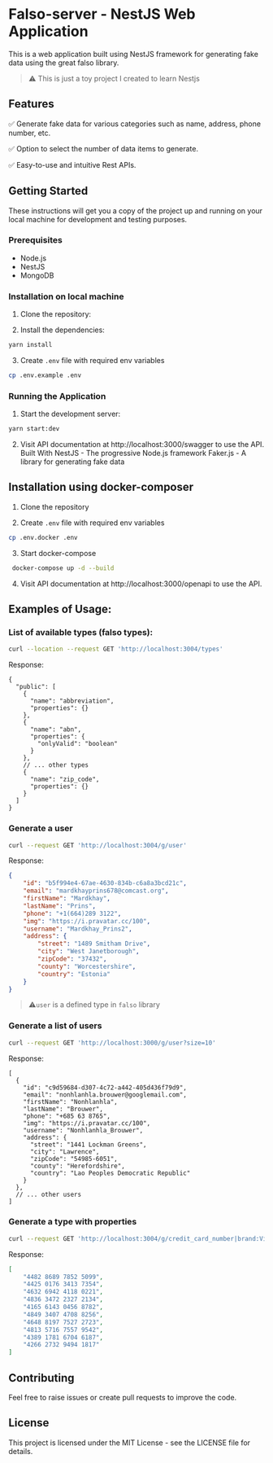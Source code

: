# Falso-server - NestJS Web Application
This is a web application built using NestJS framework for generating fake data using the great falso library.

> ⚠️ This is just a toy project I created to learn Nestjs

## Features
 ✅&nbsp;Generate fake data for various categories such as name, address, phone number, etc.

 ✅&nbsp;Option to select the number of data items to generate.

 ✅&nbsp;Easy-to-use and intuitive Rest APIs.

## Getting Started
These instructions will get you a copy of the project up and running on your local machine for development and testing purposes.

### Prerequisites
- Node.js
- NestJS
- MongoDB

### Installation on local machine

1. Clone the repository:

2. Install the dependencies:

```bash
yarn install
```

3. Create `.env` file with required env variables

```bash
cp .env.example .env
```

### Running the Application
1. Start the development server:
```bash
yarn start:dev 
```
2. Visit API documentation at http://localhost:3000/swagger to use the API.
Built With
NestJS - The progressive Node.js framework
Faker.js - A library for generating fake data

## Installation using docker-composer
1. Clone the repository

2. Create `.env` file with required env variables
```bash
cp .env.docker .env
```

3. Start docker-compose
```bash
 docker-compose up -d --build
```

4. Visit API documentation at http://localhost:3000/openapi to use the API.


## Examples of Usage:
### List of available types (falso types):
```bash
curl --location --request GET 'http://localhost:3004/types' 
```
Response: 
```json5
{
  "public": [
    {
      "name": "abbreviation",
      "properties": {}
    },
    {
      "name": "abn",
      "properties": {
        "onlyValid": "boolean"
      }
    },
    // ... other types
    {
      "name": "zip_code",
      "properties": {}
    }
  ]
}
```
### Generate a user
```bash
curl --request GET 'http://localhost:3004/g/user'
```
Response: 
```json
{
    "id": "b5f994e4-67ae-4630-834b-c6a8a3bcd21c",
    "email": "mardkhayprins678@comcast.org",
    "firstName": "Mardkhay",
    "lastName": "Prins",
    "phone": "+1(664)289 3122",
    "img": "https://i.pravatar.cc/100",
    "username": "Mardkhay_Prins2",
    "address": {
        "street": "1489 Smitham Drive",
        "city": "West Janetborough",
        "zipCode": "37432",
        "county": "Worcestershire",
        "country": "Estonia"
    }
}
```
> ⚠️`user` is a defined type in `falso` library

### Generate a list of users
```bash
curl --request GET 'http://localhost:3000/g/user?size=10'
```
Response:
```json5
[
  {
    "id": "c9d59684-d307-4c72-a442-405d436f79d9",
    "email": "nonhlanhla.brouwer@googlemail.com",
    "firstName": "Nonhlanhla",
    "lastName": "Brouwer",
    "phone": "+685 63 8765",
    "img": "https://i.pravatar.cc/100",
    "username": "Nonhlanhla_Brouwer",
    "address": {
      "street": "1441 Lockman Greens",
      "city": "Lawrence",
      "zipCode": "54985-6051",
      "county": "Herefordshire",
      "country": "Lao Peoples Democratic Republic"
    }
  },
  // ... other users
]
```

### Generate a type with properties
```bash
curl --request GET 'http://localhost:3004/g/credit_card_number|brand:Visa?size=10'
```
Response:
```json
[
    "4482 8689 7852 5099",
    "4425 0176 3413 7354",
    "4632 6942 4118 0221",
    "4836 3472 2327 2134",
    "4165 6143 0456 8782",
    "4849 3407 4708 8256",
    "4648 8197 7527 2723",
    "4813 5716 7557 9542",
    "4389 1781 6704 6187",
    "4266 2732 9494 1817"
]
```


## Contributing
Feel free to raise issues or create pull requests to improve the code.

## License
This project is licensed under the MIT License - see the LICENSE file for details.

